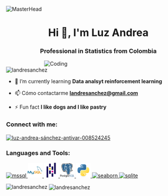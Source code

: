 ![MasterHead](https://cdn.vectorstock.com/i/1000v/26/62/data-analysis-colorful-modern-banner-vector-19132662.jpg)
<h1 align="center">Hi 👋, I'm Luz Andrea</h1>
<h3 align="center">Professional in Statistics from Colombia</h3>
<img align="right" alt="Coding" width="400" src="https://media.licdn.com/dms/image/D4E12AQF7RKVvozyLtg/article-cover_image-shrink_600_2000/0/1665494659870?e=2147483647&v=beta&t=rn_4rvDOuUwWD7Qb0_wZczta12SlSO-5izcoSVahvsw">

<p align="left"> <img src="https://komarev.com/ghpvc/?username=landresanchez&label=Profile%20views&color=0e75b6&style=flat" alt="landresanchez" /> </p>

- 🌱 I’m currently learning **Data analsyt reinforcement learning**
- 📫 Cómo contactarme **landresanchez@gmail.com**

- ⚡ Fun fact **I like dogs and I like pastry**

<h3 align="left">Connect with me:</h3>
<p align="left">
<a href="https://linkedin.com/in/luz-andrea-sánchez-antivar-008524245" target="blank"><img align="center" src="https://raw.githubusercontent.com/rahuldkjain/github-profile-readme-generator/master/src/images/icons/Social/linked-in-alt.svg" alt="luz-andrea-sánchez-antivar-008524245" height="30" width="40" /></a>
</p>

<h3 align="left">Languages and Tools:</h3>
<p align="left"> <a href="https://www.microsoft.com/en-us/sql-server" target="_blank" rel="noreferrer"> <img src="https://www.svgrepo.com/show/303229/microsoft-sql-server-logo.svg" alt="mssql" width="40" height="40"/> </a> <a href="https://www.mysql.com/" target="_blank" rel="noreferrer"> <img src="https://raw.githubusercontent.com/devicons/devicon/master/icons/mysql/mysql-original-wordmark.svg" alt="mysql" width="40" height="40"/> </a> <a href="https://pandas.pydata.org/" target="_blank" rel="noreferrer"> <img src="https://raw.githubusercontent.com/devicons/devicon/2ae2a900d2f041da66e950e4d48052658d850630/icons/pandas/pandas-original.svg" alt="pandas" width="40" height="40"/> </a> <a href="https://www.postgresql.org" target="_blank" rel="noreferrer"> <img src="https://raw.githubusercontent.com/devicons/devicon/master/icons/postgresql/postgresql-original-wordmark.svg" alt="postgresql" width="40" height="40"/> </a> <a href="https://www.python.org" target="_blank" rel="noreferrer"> <img src="https://raw.githubusercontent.com/devicons/devicon/master/icons/python/python-original.svg" alt="python" width="40" height="40"/> </a> <a href="https://seaborn.pydata.org/" target="_blank" rel="noreferrer"> <img src="https://seaborn.pydata.org/_images/logo-mark-lightbg.svg" alt="seaborn" width="40" height="40"/> </a> <a href="https://www.sqlite.org/" target="_blank" rel="noreferrer"> <img src="https://www.vectorlogo.zone/logos/sqlite/sqlite-icon.svg" alt="sqlite" width="40" height="40"/> </a> </p>

<p><img align="left" src="https://github-readme-stats.vercel.app/api/top-langs?username=landresanchez&show_icons=true&locale=en&layout=compact" alt="landresanchez" /></p>

<p>&nbsp;<img align="center" src="https://github-readme-stats.vercel.app/api?username=landresanchez&show_icons=true&locale=en" alt="landresanchez" /></p>

